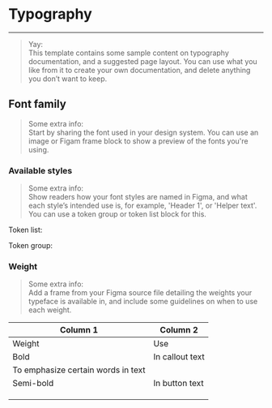 
# Typography

---

> Yay:  
> This template contains some sample content on typography documentation, and a suggested page layout. You can use what you like from it to create your own documentation, and delete anything you don’t want to keep.

## Font family

> Some extra info:  
> Start by sharing the font used in your design system. You can use an image or Figam frame block to show a preview of the fonts you're using. 

### Available styles

> Some extra info:  
> Show readers how your font styles are named in Figma, and what each style’s intended use is, for example, 'Header 1', or 'Helper text'. 
You can use a token group or token list block for this. 

Token list:

Token group:

### Weight

> Some extra info:  
> Add a frame from your Figma source file detailing the weights your typeface is available in, and include some guidelines on when to use each weight.

  
  


  
| Column 1 | Column 2 |  
| --- | --- |  
| Weight | Use |  
| Bold | In callout text
To emphasize certain words in text |  
| Semi-bold | In button text |  
|  |  |  
|  |  |  
|  |  |  
